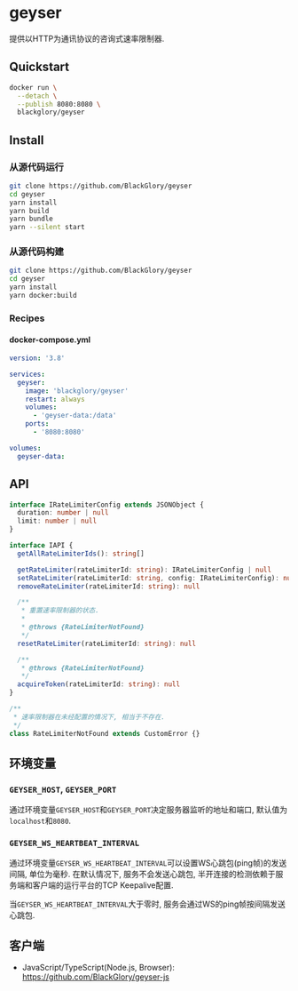 # geyser
提供以HTTP为通讯协议的咨询式速率限制器.

## Quickstart
```sh
docker run \
  --detach \
  --publish 8080:8080 \
  blackglory/geyser
```

## Install
### 从源代码运行
```sh
git clone https://github.com/BlackGlory/geyser
cd geyser
yarn install
yarn build
yarn bundle
yarn --silent start
```

### 从源代码构建
```sh
git clone https://github.com/BlackGlory/geyser
cd geyser
yarn install
yarn docker:build
```

### Recipes
#### docker-compose.yml
```yaml
version: '3.8'

services:
  geyser:
    image: 'blackglory/geyser'
    restart: always
    volumes:
      - 'geyser-data:/data'
    ports:
      - '8080:8080'

volumes:
  geyser-data:
```

## API
```ts
interface IRateLimiterConfig extends JSONObject {
  duration: number | null
  limit: number | null
}

interface IAPI {
  getAllRateLimiterIds(): string[]

  getRateLimiter(rateLimiterId: string): IRateLimiterConfig | null
  setRateLimiter(rateLimiterId: string, config: IRateLimiterConfig): null
  removeRateLimiter(rateLimiterId: string): null

  /**
   * 重置速率限制器的状态.
   * 
   * @throws {RateLimiterNotFound}
   */
  resetRateLimiter(rateLimiterId: string): null

  /**
   * @throws {RateLimiterNotFound}
   */
  acquireToken(rateLimiterId: string): null
}

/**
 * 速率限制器在未经配置的情况下, 相当于不存在.
 */
class RateLimiterNotFound extends CustomError {}
```

## 环境变量
### `GEYSER_HOST`, `GEYSER_PORT`
通过环境变量`GEYSER_HOST`和`GEYSER_PORT`决定服务器监听的地址和端口,
默认值为`localhost`和`8080`.

### `GEYSER_WS_HEARTBEAT_INTERVAL`
通过环境变量`GEYSER_WS_HEARTBEAT_INTERVAL`可以设置WS心跳包(ping帧)的发送间隔, 单位为毫秒.
在默认情况下, 服务不会发送心跳包,
半开连接的检测依赖于服务端和客户端的运行平台的TCP Keepalive配置.

当`GEYSER_WS_HEARTBEAT_INTERVAL`大于零时,
服务会通过WS的ping帧按间隔发送心跳包.

## 客户端
- JavaScript/TypeScript(Node.js, Browser): <https://github.com/BlackGlory/geyser-js>
